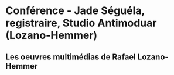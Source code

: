 # Conférence - Jade Séguéla, registraire, Studio Antimoduar (Lozano-Hemmer)
## Les oeuvres multimédias de Rafael Lozano-Hemmer
